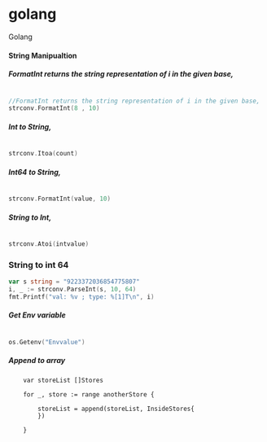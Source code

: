 # golang
Golang




#### String Manipualtion

##### FormatInt returns the string representation of i in the given base, 
```Go

//FormatInt returns the string representation of i in the given base, 
strconv.FormatInt(8 , 10)

```

##### Int to String, 

```Go

strconv.Itoa(count)

```

##### Int64 to String, 

```Go

strconv.FormatInt(value, 10)

```

##### String to Int, 

```Go

strconv.Atoi(intvalue)

```


### String to int 64

```Go
var s string = "9223372036854775807"
i, _ := strconv.ParseInt(s, 10, 64)
fmt.Printf("val: %v ; type: %[1]T\n", i)

```

##### Get Env variable
```Go

os.Getenv("Envvalue")

```




##### Append to array 

		var storeList []Stores

		for _, store := range anotherStore {

			storeList = append(storeList, InsideStores{
			})

		}










